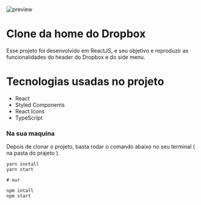 ![preview](https://github.com/DAVI-REZENDE/dropbox-clone/blob/master/public/previw-dropbox.gif)

# Clone da home do Dropbox

Esse projeto foi desenvolvido em ReactJS, e seu objetivo e reproduzir as funcionalidades do header
do Dropbox e do side menu.

  

# Tecnologias usadas no projeto

- React
- Styled Components
- React Icons
- TypeScript

### Na sua maquina

Depois de clonar o projeto, basta rodar o comando abaixo no seu terminal ( na pasta do prajeto ).

```
yarn install
yarn start

# our

npm intall
npm start

```